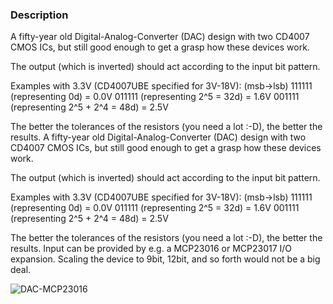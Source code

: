 ### Description

A fifty-year old Digital-Analog-Converter (DAC) design with two CD4007 CMOS ICs, but still good enough to get a grasp how these devices work.

The output (which is inverted) should act according to the input bit pattern.

Examples with 3.3V (CD4007UBE specified for 3V-18V):
(msb->lsb)
111111 (representing 0d) = 0.0V
011111 (representing 2^5 = 32d) = 1.6V
001111 (representing 2^5 + 2^4 = 48d) = 2.5V

The better the tolerances of the resistors (you need a lot :-D), the better the results. 
A fifty-year old Digital-Analog-Converter (DAC) design with two CD4007 CMOS ICs, but still good enough to get a grasp how these devices work. 

The output (which is inverted) should act according to the input bit pattern.

Examples with 3.3V (CD4007UBE specified for 3V-18V):
(msb->lsb)
111111 (representing 0d) = 0.0V
011111 (representing 2^5 = 32d) = 1.6V
001111 (representing 2^5 + 2^4 = 48d) = 2.5V

The better the tolerances of the resistors (you need a lot :-D), the better the results. 
Input can be provided by e.g. a MCP23016 or MCP23017 I/O expansion. Scaling the device to 9bit, 12bit, and so forth would not be a big deal.

![DAC-MCP23016](https://github.com/Florian-Wilhelm/Raspberry-Pi/assets/77980708/25328ac9-d363-49ba-abef-9791dcfebde6)
